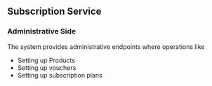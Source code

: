 ## Subscription Service

### Administrative Side

The system provides administrative endpoints where operations like <br />
* Setting up Products
* Setting up vouchers
* Setting up subscription plans 